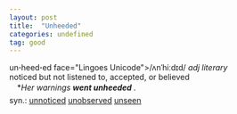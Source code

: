 ```yaml
---
layout: post
title:  "Unheeded"
categories: undefined
tag: good
---
```

<DIV style="MARGIN: 0px 0px 5px">un<B>·</B>heed<B>·</B>ed face="Lingoes Unicode">/ʌnˈhiːdɪd/ <I>adj literary</I> <BR>noticed but not listened to, accepted, or believed<BR>　*<I>Her warnings <B>went unheeded</B> .</I></DIV>
<DIV style="MARGIN: 0px 0px 5px">
<DIV style="MARGIN: 4px 0px">syn.: <A href="{{ site.baseurl }}/unnoticed"><U>unnoticed</U></A> <A href="{{ site.baseurl }}/unobserved"><U>unobserved</U></A> <A href="{{ site.baseurl }}/unseen"><U>unseen</U></A></DIV></DIV>
